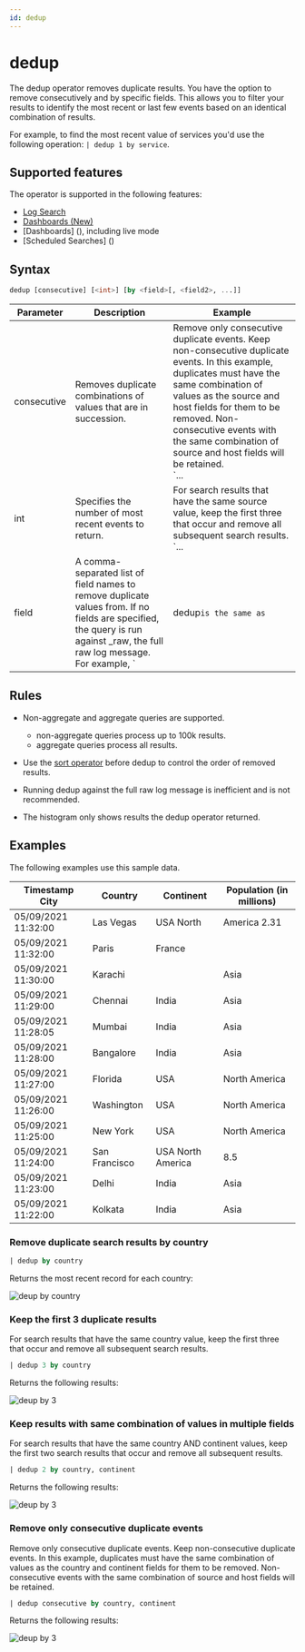 ```yaml
---
id: dedup
---
```


# dedup

The dedup operator removes duplicate results. You have the option to remove consecutively and by specific fields. This allows you to filter your results to identify the most recent or last few events based on an identical combination of results.

For example, to find the most recent value of services you'd use the following operation: `| dedup 1 by service`.

## Supported features 
The operator is supported in the following features:

* [Log Search](/docs/search)
* [Dashboards (New)](../../../dashboards-new/about-dashboard-new.md)
* [Dashboards] (), including live mode
* [Scheduled Searches] ()

## Syntax

```sql
dedup [consecutive] [<int>] [by <field>[, <field2>, ...]]
```

| Parameter | Description | Example |
| -- | -- | -- |
| consecutive | Removes duplicate combinations of values that are in succession. | Remove only consecutive duplicate events. Keep non-consecutive duplicate events. In this example, duplicates must have the same combination of values as the source and host fields for them to be removed. Non-consecutive events with the same combination of source and host fields will be retained.<br/>`... | dedup consecutive by source, host` |
| int | Specifies the number of most recent events to return. | For search results that have the same source value, keep the first three that occur and remove all subsequent search results.<br/>`... | dedup 3 by source` |
| field | A comma-separated list of field names to remove duplicate values from. If no fields are specified, the query is run against _raw, the full raw log message.<br/>For example, `| dedup` is the same as `| dedup` by _raw. | Remove duplicate search results based on _sourceCategory.<br/>`... | dedup by _sourceCategory` |

## Rules

* Non-aggregate and aggregate queries are supported.

    * non-aggregate queries process up to 100k results.
    * aggregate queries process all results.

* Use the [sort operator](sort.md) before dedup to control the order of removed results.
* Running dedup against the full raw log message is inefficient and is not recommended.
* The histogram only shows results the dedup operator returned.

## Examples

The following examples use this sample data.

| Timestamp	City | Country | Continent | Population (in millions) |
| -- | -- | -- | -- |
| 05/09/2021 11:32:00 | Las Vegas | USA	North | America	2.31 |
| 05/09/2021 11:32:00 | Paris | France |  | 6.945 |
| 05/09/2021 11:30:00 | Karachi | | Asia | 16.1 |
| 05/09/2021 11:29:00 | Chennai | India | Asia | 4.7 |
| 05/09/2021 11:28:05 | Mumbai | India | Asia | 20.7 |
| 05/09/2021 11:28:00 | Bangalore | India | Asia | 12.7 |
| 05/09/2021 11:27:00 | Florida | USA | North America | 2.4 |
| 05/09/2021 11:26:00 | Washington | USA | North America | 7.6 |
| 05/09/2021 11:25:00 | New York | USA | North America | 8.8 |
| 05/09/2021 11:24:00 | San Francisco | USA	North America | 8.5 |
| 05/09/2021 11:23:00 | Delhi | India | Asia | 11 |
| 05/09/2021 11:22:00 | Kolkata | India | Asia | 4.5 |

### Remove duplicate search results by country 

```sql
| dedup by country
```

Returns the most recent record for each country:

![deup by country](/img/search/searchquerylanguage/search-operators/dedup-by-country.png)

### Keep the first 3 duplicate results 

For search results that have the same country value, keep the first three that occur and remove all subsequent search results.

```sql
| dedup 3 by country
```

Returns the following results:

![deup by 3](/img/search/searchquerylanguage/search-operators/dedup-last-3.png)

### Keep results with same combination of values in multiple fields 

For search results that have the same country AND continent values, keep the first two search results that occur and remove all subsequent results.

```sql
| dedup 2 by country, continent
```

Returns the following results:

![deup by 3](/img/search/searchquerylanguage/search-operators/dedup-by-two-fields.png)

### Remove only consecutive duplicate events 

Remove only consecutive duplicate events. Keep non-consecutive duplicate events. In this example, duplicates must have the same combination of values as the country and continent fields for them to be removed. Non-consecutive events with the same combination of source and host fields will be retained.

```sql
| dedup consecutive by country, continent
```

Returns the following results:

![deup by 3](/img/search/searchquerylanguage/search-operators/dedup-consecutively-two-fields.png)
